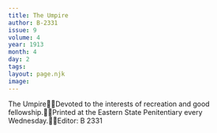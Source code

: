 ```yaml
---
title: The Umpire
author: B-2331
issue: 9
volume: 4
year: 1913
month: 4
day: 2
tags:
layout: page.njk
image:
---
```

The UmpireDevoted to the interests of recreation and good fellowship.Printed at the Eastern State Penitentiary every Wednesday.Editor: B 2331
